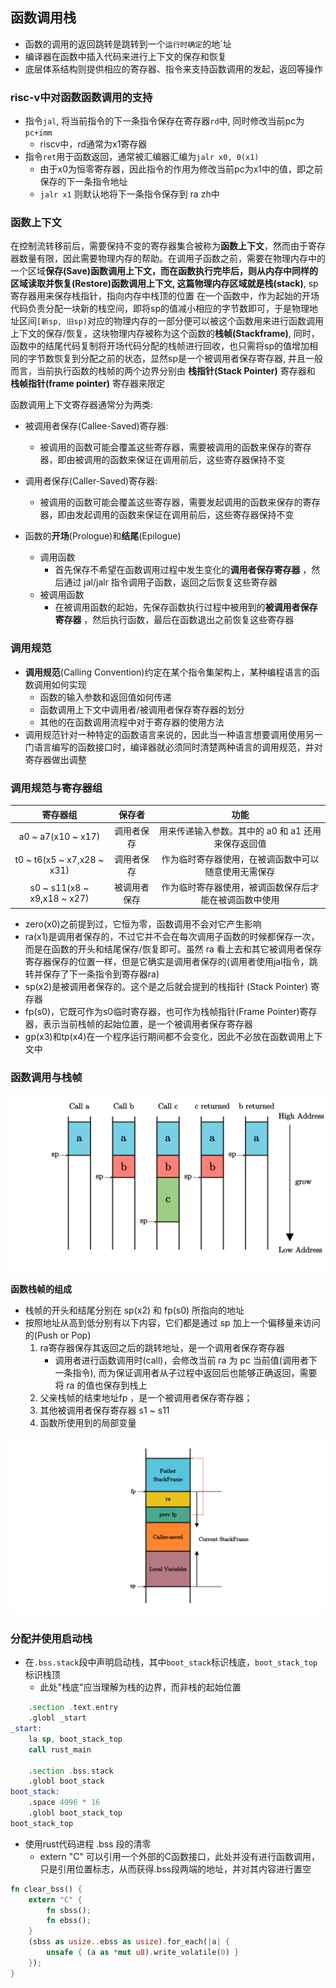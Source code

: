  ## 函数调用栈

- 函数的调用的返回跳转是跳转到一个`运行时确定`的地`址
- 编译器在函数中插入代码来进行上下文的保存和恢复
- 底层体系结构则提供相应的寄存器、指令来支持函数调用的发起，返回等操作

### risc-v中对函数函数调用的支持

- 指令`jal`, 将当前指令的下一条指令保存在寄存器`rd`中, 同时修改当前pc为`pc+imm`
  - riscv中，rd通常为x1寄存器
- 指令`ret`用于函数返回，通常被汇编器汇编为`jalr x0, 0(x1)`
  - 由于x0为恒零寄存器，因此指令的作用为修改当前pc为x1中的值，即之前保存的下一条指令地址
  - `jalr x1` 则默认地将下一条指令保存到 ra zh中

### 函数上下文

在控制流转移前后，需要保持不变的寄存器集合被称为**函数上下文**，然而由于寄存器数量有限，因此需要物理内存的帮助。在调用子函数之前，需要在物理内存中的一个区域**保存(Save)**函数调用上下文，而在函数执行完毕后，则从内存中同样的区域读取并**恢复(Restore)**函数调用上下文, 这篇物理内存区域就是**栈(stack)**, sp寄存器用来保存栈指针，指向内存中栈顶的位置
在一个函数中，作为起始的开场代码负责分配一块新的栈空间，即将sp的值减小相应的字节数即可，于是物理地址区间`[新sp, 旧sp)`对应的物理内存的一部分便可以被这个函数用来进行函数调用上下文的保存/恢复，这块物理内存被称为这个函数的**栈帧(Stackframe)**, 同时，函数中的结尾代码复制将开场代码分配的栈帧进行回收，也只需将sp的值增加相同的字节数恢复到分配之前的状态，显然sp是一个被调用者保存寄存器, 并且一般而言，当前执行函数的栈帧的两个边界分别由 **栈指针(Stack Pointer)** 寄存器和 **栈帧指针(frame pointer)** 寄存器来限定

函数调用上下文寄存器通常分为两类: 
- 被调用者保存(Callee-Saved)寄存器:  
  - 被调用的函数可能会覆盖这些寄存器，需要被调用的函数来保存的寄存器，即由被调用的函数来保证在调用前后，这些寄存器保持不变
- 调用者保存(Caller-Saved)寄存器:
  - 被调用的函数可能会覆盖这些寄存器，需要发起调用的函数来保存的寄存器，即由发起调用的函数来保证在调用前后，这些寄存器保持不变

 - 函数的**开场**(Prologue)和**结尾**(Epilogue)
   - 调用函数
     - 首先保存不希望在函数调用过程中发生变化的**调用者保存寄存器** ，然后通过 jal/jalr 指令调用子函数，返回之后恢复这些寄存器
   - 被调用函数
     - 在被调用函数的起始，先保存函数执行过程中被用到的**被调用者保存寄存器** ，然后执行函数，最后在函数退出之前恢复这些寄存器

### 调用规范

- **调用规范**(Calling Convention)约定在某个指令集架构上，某种编程语言的函数调用如何实现
  - 函数的输入参数和返回值如何传递
  - 函数调用上下文中调用者/被调用者保存寄存器的划分
  - 其他的在函数调用流程中对于寄存器的使用方法
- 调用规范针对一种特定的函数语言来说的，因此当一种语言想要调用使用另一门语言编写的函数接口时，编译器就必须同时清楚两种语言的调用规范，并对寄存器做出调整

### 调用规范与寄存器组

|          寄存器组           |    保存者    |                          功能                          |
| :-------------------------: | :----------: | :----------------------------------------------------: |
|     a0 ~ a7(x10 ~ x17)      |  调用者保存  |   用来传递输入参数。其中的 a0 和 a1 还用来保存返回值   |
| t0 ~ t6(x5 ~ x7,x28 ~ x31)  |  调用者保存  |  作为临时寄存器使用，在被调函数中可以随意使用无需保存  |
| s0 ~ s11(x8 ~ x9,x18 ~ x27) | 被调用者保存 | 作为临时寄存器使用，被调函数保存后才能在被调函数中使用 |

- zero(x0)之前提到过，它恒为零，函数调用不会对它产生影响
- ra(x1)是调用者保存的，不过它并不会在每次调用子函数的时候都保存一次，而是在函数的开头和结尾保存/恢复即可。虽然 ra 看上去和其它被调用者保存寄存器保存的位置一样，但是它确实是调用者保存的(调用者使用jal指令，跳转并保存了下一条指令到寄存器ra)
- sp(x2)是被调用者保存的。这个是之后就会提到的栈指针 (Stack Pointer) 寄存器
- fp(s0)，它既可作为s0临时寄存器，也可作为栈帧指针(Frame Pointer)寄存器，表示当前栈帧的起始位置，是一个被调用者保存寄存器
- gp(x3)和tp(x4)在一个程序运行期间都不会变化，因此不必放在函数调用上下文中


### 函数调用与栈帧

![](./img/2022-08-27-17-12-11.png)

**函数栈帧的组成**

- 栈帧的开头和结尾分别在 sp(x2) 和 fp(s0) 所指向的地址
- 按照地址从高到低分别有以下内容，它们都是通过 sp 加上一个偏移量来访问的(Push or Pop)
  1. ra寄存器保存其返回之后的跳转地址，是一个调用者保存寄存器
     - 调用者进行函数调用时(call)，会修改当前 ra 为 pc 当前值(调用者下一条指令), 而为保证调用者从子过程中返回后也能够正确返回，需要将 ra 的值也保存到栈上
  2. 父亲栈帧的结束地址fp ，是一个被调用者保存寄存器；
  3. 其他被调用者保存寄存器 s1 ~ s11
  4. 函数所使用到的局部变量

![](./img/2022-08-27-17-12-17.png)

### 分配并使用启动栈

- 在`.bss.stack`段中声明启动栈，其中`boot_stack`标识栈底，`boot_stack_top`标识栈顶
  - 此处"栈底"应当理解为栈的边界，而非栈的起始位置

```asm
    .section .text.entry
    .globl _start
_start:
    la sp, boot_stack_top
    call rust_main

    .section .bss.stack
    .globl boot_stack
boot_stack:
    .space 4096 * 16
    .globl boot_stack_top
boot_stack_top
```

- 使用rust代码进程 .bss 段的清零
  - extern "C" 可以引用一个外部的C函数接口，此处并没有进行函数调用，只是引用位置标志，从而获得.bss段两端的地址，并对其内容进行置空

```rust
fn clear_bss() {
    extern "C" {
        fn sbss();
        fn ebss();
    }
    (sbss as usize..ebss as usize).for_each(|a| {
        unsafe { (a as *mut u8).write_volatile(0) }
    });
}
```